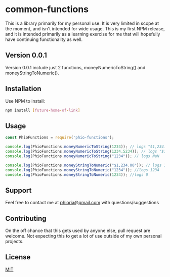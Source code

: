 # common-functions

This is a library primarily for my personal use.  It is very limited in scope at the moment, and isn't intended for wide usage.  This is my first NPM release, and it is intended primarily as a learning exercise for me that will hopefully have continuing functionality as well.

## Version 0.0.1

Version 0.0.1 include just 2 functions, moneyNumericToString() and moneyStringToNumeric().

## Installation

Use NPM to install:

```bash
npm install [future-home-of-link]
```

## Usage

```js script
const PhioFunctions = require('phio-functions');

console.log(PhioFunctions.moneyNumericToString(1234)); // logs "$1,234.00"
console.log(PhioFunctions.moneyNumericToString(1234.5234)); // logs "$1,234.52"
console.log(PhioFunctions.moneyNumericToString("1234")); // logs NaN

console.log(PhioFunctions.moneyStringToNumeric("$1,234.00")); // logs 1234
console.log(PhioFunctions.moneyStringToNumeric("1234")); //logs 1234
console.log(PhioFunctions.moneyStringToNumeric(1234)); //logs 0
```

## Support

Feel free to contact me at phioria@gmail.com with questions/suggestions

## Contributing

On the off chance that this gets used by anyone else, pull request are welcome.  Not expecting this to get a lot of use outside of my own personal projects.

## License
[MIT](https://choosealicense.com/licenses/mit/)